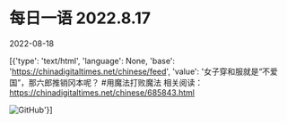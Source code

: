 # 每日一语 2022.8.17

2022-08-18

[{'type': 'text/html', 'language': None, 'base': 'https://chinadigitaltimes.net/chinese/feed', 'value': '女子穿和服就是“不爱国”，那六郎推销冈本呢？ #用魔法打败魔法  相关阅读：https://chinadigitaltimes.net/chinese/685843.html

![GitHub](https://chinadigitaltimes.net/chinese/files/2022/08/8.17.2副本.jpg)'}]